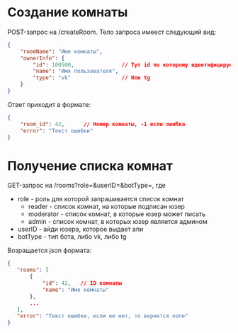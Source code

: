 # Создание комнаты

POST-запрос на /createRoom. Тело запроса имеест следующий вид:

```json
{
    "roomName": "Имя комнаты",
    "ownerInfo": {
        "id": 100500,               // Тут id по которому идентифицируется юзер в боте
        "name": "Имя пользователя",
        "type": "vk"                // Или tg
    }
}
```

Ответ приходит в формате:

```json
{
    "room_id": 42,      // Номер комнаты, -1 если ошибка
    "error": "Текст ошибки"
}
```

# Получение списка комнат

GET-запрос на /rooms?role=&userID=&botType=, где

* role - роль для которой запрашивается список комнат
  * reader - список комнат, на которые подписан юзер
  * moderator - список комнат, в которые юзер может писать
  * admin - список комнат, в которых юзер является админом
 * userID - айди юзера, которое выдает апи
 * botType - тип бота, либо vk, либо tg
 
 Возращается json формата:
 
 ```json
 {
    "rooms": [
        {
            "id": 42,   // ID комнаты
            "name": "Имя комнаты"
        },
        ...
    ],
    "error": "Текст ошибки, если ее нет, то вернется none"
 }
 ```
